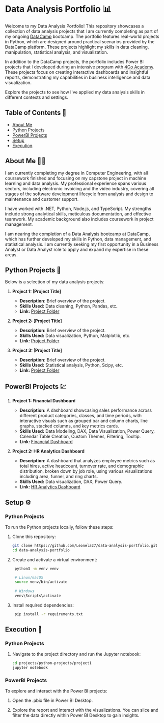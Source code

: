 # Data Analysis Portfolio 📊

Welcome to my Data Analysis Portfolio! This repository showcases a collection of data analysis projects that I am currently completing as part of my ongoing [DataCamp](https://app.datacamp.com/) bootcamp. The portfolio features real-world projects in Python, which are designed around practical scenarios provided by the DataCamp platform. These projects highlight my skills in data cleaning, manipulation, statistical analysis, and visualization.

In addition to the DataCamp projects, the portfolio includes Power BI projects that I developed during an intensive program with [4Go Academy](https://4goacademy.com/). These projects focus on creating interactive dashboards and insightful reports, demonstrating my capabilities in business intelligence and data visualization.

Explore the projects to see how I've applied my data analysis skills in different contexts and settings.


## Table of Contents 📑

- [About Me](#about-me)
- [Python Projects](#python-projects)
- [PowerBI Projects](#powerbi-projects)
- [Setup](#setup)
- [Execution](#execution)


## About Me 👩‍💻

I am currently completing my degree in Computer Engineering, with all coursework finished and focusing on my capstone project in machine learning and data analysis. My professional experience spans various sectors, including electronic invoicing and the video industry, covering all stages of the software development lifecycle from analysis and design to maintenance and customer support.

I have worked with .NET, Python, Node.js, and TypeScript. My strengths include strong analytical skills, meticulous documentation, and effective teamwork. My academic background also includes coursework in project management. 

I am nearing the completion of a Data Analysis bootcamp at DataCamp, which has further developed my skills in Python, data management, and statistical analysis. I am currently seeking my first opportunity in a Business Analyst or Data Analyst role to apply and expand my expertise in these areas.


## Python Projects 🐍

Below is a selection of my data analysis projects:

1. **Project 1: [Project Title]**
   - **Description:** Brief overview of the project.
   - **Skills Used:** Data cleaning, Python, Pandas, etc.
   - **Link:** [Project Folder](./python-projects/project1)

2. **Project 2: [Project Title]**
   - **Description:** Brief overview of the project.
   - **Skills Used:** Data visualization, Python, Matplotlib, etc.
   - **Link:** [Project Folder](./projects/python-projects/project2)

3. **Project 3: [Project Title]**
   - **Description:** Brief overview of the project.
   - **Skills Used:** Statistical analysis, Python, Scipy, etc.
   - **Link:** [Project Folder](./projects/python-projects/project3)


## PowerBI Projects 💹

1. **Project 1: Financial Dashboard**
   - **Description:** A dashboard showcasing sales performance across different product categories, classes, and time periods, with interactive visuals such as grouped bar and column charts, line graphs, stacked columns, and key metrics cards.
   - **Skills Used:** Data Modeling, DAX, Data Visualization, Power Query, Calendar Table Creation, Custom Themes, Filtering, Tooltip.
   - **Link:** [Financial Dashboard](./projects/powerbi-projects/project1)  

2. **Project 2: HR Analytics Dashboard**
   - **Description:** A dashboard that analyzes employee metrics such as total hires, active headcount, turnover rate, and demographic distribution, broken down by job role, using various visualizations including area, funnel, and ring charts.
   - **Skills Used:** Data visualization, DAX, Power Query.
   - **Link:** [HR Analytics Dashboard](./projects/powerbi-projects/project2)  


## Setup ⚙️

### Python Projects

To run the Python projects locally, follow these steps:

1. Clone this repository:
   ```bash
   git clone https://github.com/Leonela27/data-analysis-portfolio.git
   cd data-analysis-portfolio
   ```

2. Create and activate a virtual environment:

   ```bash
    python3 -m venv venv

    # Linux/macOS
    source venv/bin/activate
    
    # Windows
    venv\Scripts\activate
    ```

3. Install required dependencies:
   ```bash
    pip install -r requirements.txt
    ```


## Execution 🚀

### Python Projects

1. Navigate to the project directory and run the Jupyter notebook:
    ```bash
    cd projects/python-projects/project1
    jupyter notebook
    ```

### PowerBI Projects

To explore and interact with the Power BI projects:

1. Open the .pbix file in Power BI Desktop.

2. Explore the report and interact with the visualizations. You can slice and filter the data directly within Power BI Desktop to gain insights.